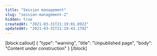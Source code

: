 ```yaml
---
title: "Session management"
slug: "session-management-2"
hidden: true
createdAt: "2021-03-31T21:19:01.092Z"
updatedAt: "2021-03-31T21:19:43.179Z"
---
```

[block:callout]
{
  "type": "warning",
  "title": "Unpublished page",
  "body": "Content under construction"
}
[/block]
